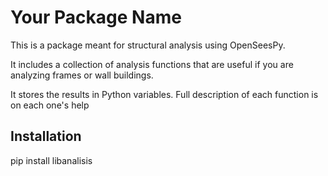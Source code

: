 # Your Package Name

This is a package meant for structural analysis using OpenSeesPy.

It includes a collection of analysis functions that are useful if you are analyzing frames or wall buildings.

It stores the results in Python variables. Full description of each function is on each one's help

## Installation

pip install libanalisis